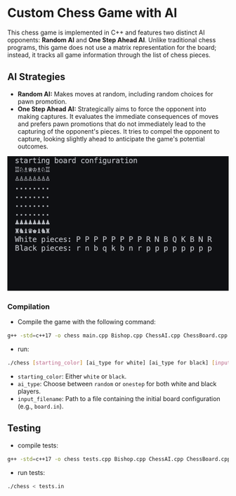 # Custom Chess Game with AI

This chess game is implemented in C++ and features two distinct AI opponents: **Random AI** and **One Step Ahead AI**. Unlike traditional chess programs, this game does not use a matrix representation for the board; instead, it tracks all game information through the list of chess pieces.

## AI Strategies

- **Random AI:** Makes moves at random, including random choices for pawn promotion.
- **One Step Ahead AI:** Strategically aims to force the opponent into making captures. It evaluates the immediate consequences of moves and prefers pawn promotions that do not immediately lead to the capturing of the opponent's pieces. It tries to compel the opponent to capture, looking slightly ahead to anticipate the game's potential outcomes.


![Two onestep AIs playing](img/chess.gif)


### Compilation

* Compile the game with the following command:

```bash
g++ -std=c++17 -o chess main.cpp Bishop.cpp ChessAI.cpp ChessBoard.cpp ChessMove.cpp ChessPiece.cpp King.cpp Knight.cpp OneStepAheadAI.cpp Pawn.cpp Queen.cpp RandomAI.cpp Rook.cpp
```

* run: 
```bash
./chess [starting_color] [ai_type for white] [ai_type for black] [input_filename]
```

- `starting_color`: Either `white` or `black`.
- `ai_type`: Choose between `random` or `onestep` for both white and black players.
- `input_filename`: Path to a file containing the initial board configuration (e.g., `board.in`).

## Testing

* compile tests: 
```bash
g++ -std=c++17 -o chess tests.cpp Bishop.cpp ChessAI.cpp ChessBoard.cpp ChessMove.cpp ChessPiece.cpp King.cpp Knight.cpp OneStepAheadAI.cpp Pawn.cpp Queen.cpp RandomAI.cpp Rook.cpp
```

* run tests: 
```bash
./chess < tests.in
```

